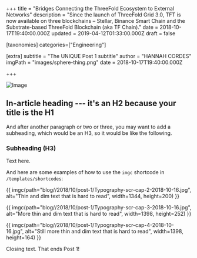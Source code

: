 +++
title = "Bridges Connecting the ThreeFold Ecosystem to External Networks"
description = "Since the launch of ThreeFold Grid 3.0, TFT is now available on three blockchains – Stellar, Binance Smart Chain and the Substrate-based ThreeFold Blockchain (aka TF Chain)."
date = 2018-10-17T19:40:00.000Z
updated = 2019-04-12T01:33:00.000Z
draft = false

[taxonomies]
categories=["Engineering"]

[extra]
subtitle = "The UNIQUE Post 1 subtitle"
author = "HANNAH CORDES"
imgPath = "images/sphere-thing.png"
date = 2018-10-17T19:40:00.000Z

+++

![Image](images/threefold-blog.png)

## In-article heading --- it's an H2 because your title is the H1

And after another paragraph or two or three, you may want to add a subheading, which would be an H3, so it would be like the following.

### Subheading (H3)

Text here.

And here are some examples of how to use the `imgc` shortcode in `/templates/shortcodes`:

{{ imgc(path="blog//2018/10/post-1/Typography-scr-cap-2-2018-10-16.jpg", alt="Thin and dim text that is hard to read", width=1344, height=200) }}

{{ imgc(path="blog//2018/10/post-1/Typography-scr-cap-3-2018-10-16.jpg", alt="More thin and dim text that is hard to read", width=1398, height=252) }}

{{ imgc(path="blog//2018/10/post-1/Typography-scr-cap-4-2018-10-16.jpg", alt="Still more thin and dim text that is hard to read", width=1398, height=164) }}

Closing text. That ends Post 1!
